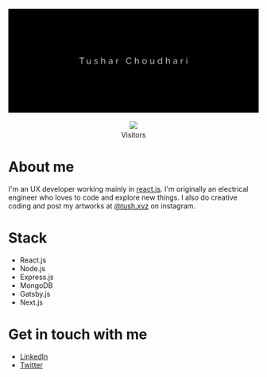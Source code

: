 ![Tushar Choudhari](/resources/banner.png)

<p align="center">
  <img src="https://profile-counter.glitch.me/chtushar/count.svg" />
  <br/>
  Visitors
</p>

# About me

I'm an UX developer working mainly in [react.js](https://reactjs.org/). I'm originally an electrical engineer who loves to code and explore new things. I also do creative coding and post my artworks at [@tush.xyz](https://www.instagram.com/xyz.tush) on instagram.

# Stack

- React.js
- Node.js
- Express.js
- MongoDB
- Gatsby.js
- Next.js

# Get in touch with me

- [LinkedIn](https://www.linkedin.com/in/tushar-choudhari/)
- [Twitter](https://twitter.com/xyztush)
